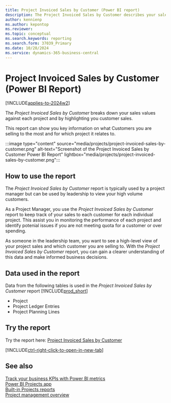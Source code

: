 ```yaml
---
title: Project Invoiced Sales by Customer (Power BI report)
description: The Project Invoiced Sales by Customer describes your sales activities based on each project to specific customers.
author: kennienp
ms.author: kepontop
ms.reviewer: 
ms.topic: conceptual
ms.search.keywords: reporting
ms.search.form: 37039_Primary
ms.date: 10/28/2024
ms.service: dynamics-365-business-central
---
```


# Project Invoiced Sales by Customer (Power BI Report)

[!INCLUDE[applies-to-2024w2](includes/applies-to-2024w2.md)]

The *Project Invoiced Sales by Customer* breaks down your sales values against each project and by highlighting you customer sales.

This report can show you key information on what Customers you are selling to the most and for which project it relates to.

:::image type="content" source="media/projects/project-invoiced-sales-by-customer.png" alt-text="Screenshot of the Project Invoiced Sales by Customer Power BI Report" lightbox="media/projects/project-invoiced-sales-by-customer.png":::


## How to use the report

The *Project Invoiced Sales by Customer* report is typically used by a project manager but can be used by leadership to view your high volume customers.

As a Project Manager, you use the *Project Invoiced Sales by Customer* report to keep track of your sales to each customer for each individual project. This assist you in monitoring the performance of each project and identify potenial issues if you are not meeting quota for a customer or over spending.

As someone in the leadership team, you want to see a high-level view of your project sales and which customer you are selling to. With the *Project Invoiced Sales by Customer* report, you can gain a clearer understanding of this data and make informed business decisions.


<!-- ## Key Performance Indicators (KPIs)

The *Project Invoiced Sales by Customer* reoprt includes the following KPIs:
- [**% Invoiced**](###)
- [**Quantity**](###)
- [**Billable (Invoiced Price)**](###)
- [**Billable (Total Price)**](###)

Click on the link for a KPI to learn more about what it means, how it is calculated, and what data was used in the calculations. 

[!INCLUDE[powerbi-tip-track-kpis](includes/powerbi-tip-track-kpis.md)] -->


## Data used in the report

Data from the following tables is used in the *Project Invoiced Sales by Customer* report [!INCLUDE[prod_short](includes/prod_short.md)]
- Project
- Project Ledger Entries
- Project Planning Lines


## Try the report

Try the report here: [Project Invoiced Sales by Customer](https://businesscentral.dynamics.com?page=37039)

[!INCLUDE[ctrl-right-click-to-open-in-new-tab](includes/ctrl-right-click-to-open-in-new-tab.md)]


## See also

[Track your business KPIs with Power BI metrics](track-kpis-with-power-bi-metrics.md)  
[Power BI Projects app](projects-powerbi-app.md)   
[Built-in Projects reports](project-reports.md)  
[Project management overview](projects-manage-projects.md)  